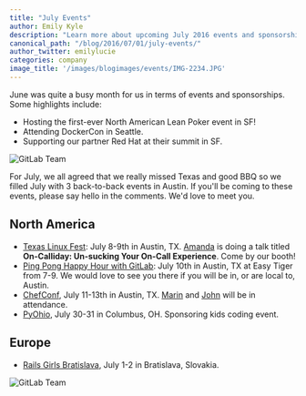 ```yaml
---
title: "July Events"
author: Emily Kyle
description: "Learn more about upcoming July 2016 events and sponsorships."
canonical_path: "/blog/2016/07/01/july-events/"
author_twitter: emilylucie
categories: company
image_title: '/images/blogimages/events/IMG-2234.JPG'
---
```


June was quite a busy month for us in terms of events and sponsorships. Some highlights include:

- Hosting the first-ever North American Lean Poker event in SF!
- Attending DockerCon in Seattle.
- Supporting our partner Red Hat at their summit in SF.

<!-- more -->

![GitLab Team](/images/blogimages/events/IMG-9438.jpeg)

For July, we all agreed that we really missed Texas and good BBQ so we filled
July with 3 back-to-back events in Austin.
If you'll be coming to these events, please say hello in the comments.
We'd love to meet you.

## North America

- [Texas Linux Fest](http://2016.texaslinuxfest.org/): July 8-9th in Austin, TX. [Amanda] is doing a talk titled **On-Calliday: Un-sucking Your On-Call Experience**. Come by our booth!
- [Ping Pong Happy Hour with GitLab](https://www.eventbrite.com/e/gitlab-happy-hour-tickets-26101125168): July 10th in Austin, TX at Easy Tiger from 7-9. We would love to see you there if you will be in, or are local to, Austin.
- [ChefConf](https://chefconf.chef.io/), July 11-13th in Austin, TX. [Marin] and [John] will be in attendance.
- [PyOhio](http://pyohio.org/), July 30-31 in Columbus, OH. Sponsoring kids coding event.

## Europe

- [Rails Girls Bratislava](http://railsgirls.com/bratislava), July 1-2 in Bratislava, Slovakia.

![GitLab Team](/images/blogimages/events/t-shirt-rails-girls.png)


[team]: /company/team/
[Amanda]: https://twitter.com/AmbassadorAwsum
[Marin]: https://twitter.com/maxlazio
[Emily]: https://twitter.com/emilylucie
[John]: https://twitter.com/northrup
